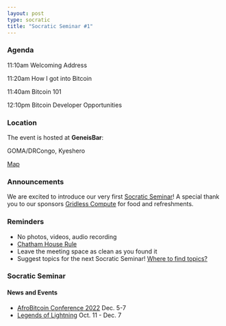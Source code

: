 ```yaml
---
layout: post
type: socratic
title: "Socratic Seminar #1"
---
```


### Agenda

11:10am Welcoming Address

11:20am How I got into Bitcoin

11:40am Bitcoin 101

12:10pm Bitcoin Developer Opportunities

### Location

The event is hosted at **GeneisBar**:

GOMA/DRCongo,
Kyeshero

[Map](https://goo.gl/maps/6S79eh2rn5RK3BhEA)  


### Announcements

We are excited to introduce our very first [Socratic Seminar](/about)! A special thank you to our 
sponsors [Gridless Compute](https://gridlesscompute.com/) for food and refreshments.

### Reminders

   - No photos, videos, audio recording
   - [Chatham House Rule](https://www.chathamhouse.org/about-us/chatham-house-rule)
   - Leave the meeting space as clean as you found it
   - Suggest topics for the next Socratic Seminar! [Where to find topics?](/about/find-topics)

### Socratic Seminar

#### News and Events

  - [AfroBitcoin Conference 2022](https://www.afrobitcoin.org/) Dec. 5-7
  - [Legends of Lightning](https://makers.bolt.fun/tournaments/1/overview) Oct. 11 - Dec. 7